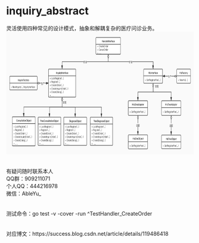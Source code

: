 <!--
 * @Descripttion:
 * @Author: AirGo
-->

# inquiry_abstract
灵活使用四种常见的设计模式，抽象和解耦复杂的医疗问诊业务。
<img src="https://github.com/why444216978/inquiry_abstract/blob/master/abstract.jpg" width="1000" height="330" alt="uml"/>


<br>
有疑问随时联系本人
<br>
QQ群：909211071
<br>
个人QQ：444216978
<br>
微信：AbleYu_
<br><br><br>
测试命令：go test -v -cover -run ^TestHandler_CreateOrder
<br><br><br>
对应博文：https://success.blog.csdn.net/article/details/119486418
